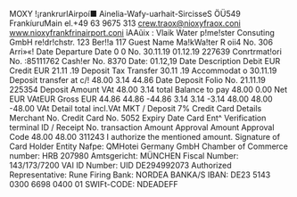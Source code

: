 MOXY !¡rankrurlAirpoí■ Ainelia-Wafy-uarhait-SircisseS ÖÜ549 FrankíurưMain el.+49 63 9675 313 crew.traox@nioxyfraox.coni www.nioxyfrankfrinairport.coni ỉAAũix : Vlaik Water p!me!ster Consuting GmbH re!dr!chstr. 123 Ber!!a 117 Guest Name Ma!kWa!ter R oii4 No. 306 Arri»«! Date Departure Date 0 0 No. 30.11.19 01.12.19 227639 Conrtrmat!ori No. :85111762 Cash!er No. 8370 Date: 01.12,19 Date Description Debit EUR Credit EUR 21.11 .19 Deposit Tax Transfer 30.11 .19 Accommodat o 30.11.19 Deposit transfer at c/! 48.00 3.14 44.86 Date Deposit Folio No. 21.11.19 225354 Deposit Amount VAt 48.00 3.14 total Balance to pay 48.00 0.00 Net EUR VAtEUR Gross EUR 44.86 44.86 -44.86 3.14 3.14 -3.14 48.00 48.00 -48.00 VAt Detail total incl.VAt MKT / Deposit 7% Credit Card Details Merchant No. Credit Card No. 5052 Expiry Date Card Ent^ Verification terminal ID / Receipt No. transaction Amount Approval Amount Approval Code 48.00 48.00 311243 I authorize the mentioned amount. Signature of Card Holder Entity Nafpe: QMHotei Germany GmbH Chamber of Commerce number: HRB 207980 Amtsgericht: MÜNCHEN Fiscal Number: 143/173/7200 VAI ID Number: UID DE294992073 Authorized Representative: Rune Firing Bank: NORDEA BANKA/S IBAN: DE23 5143 0300 6698 0400 01 SWIFt-CODE: NDEADEFF